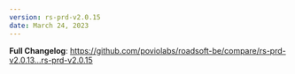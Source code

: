 ```yaml
---
version: rs-prd-v2.0.15
date: March 24, 2023
---
```


**Full Changelog**: https://github.com/poviolabs/roadsoft-be/compare/rs-prd-v2.0.13...rs-prd-v2.0.15